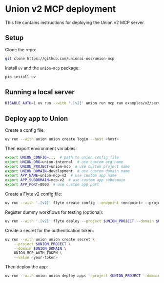 # Union v2 MCP deployment

This file contains instructions for deploying the Union v2 MCP server.

## Setup

Clone the repo:

```bash
git clone https://github.com/unionai-oss/union-mcp
```

Install `uv` and the `union-mcp` package:

```bash
pip install uv
```

## Running a local server

```bash
DISABLE_AUTH=1 uv run --with '.[v2]' union run mcp run examples/v2/server.py --transport sse
```

## Deploy app to Union

Create a config file:

```bash
uv run --with union union create login --host <host>
```

Then export environment variables:

```bash
export UNION_CONFIG=...  # path to union config file
export UNION_ORG=union-internal  # use custom org name
export UNION_PROJECT=union-mcp  # use custom project name
export UNION_DOMAIN=development  # use custom domain name
export APP_NAME=union-mcp-v2  # use custom app name
export APP_SUBDOMAIN=mcp-v2  # use custom app subdomain
export APP_PORT=8000  # use custom app port
```

Create a Flyte v2 config file:

```bash
uv run --with '.[v2]' flyte create config --endpoint <endpoint> --project $UNION_PROJECT --domain $UNION_DOMAIN
```

Register dummy workflows for testing (optional):

```bash
uv run --with '.[v2]' flyte deploy --project $UNION_PROJECT --domain $UNION_DOMAIN examples/v2/workflows.py env
```

Create a secret for the authentication token:

```bash
uv run --with union union create secret \
    --project $UNION_PROJECT \
    --domain $UNION_DOMAIN \
    UNION_MCP_AUTH_TOKEN \
    --value <your-token>
```

Then deploy the app:

```bash
uv run --with union union deploy apps --project $UNION_PROJECT --domain $UNION_DOMAIN app_v2.py $APP_NAME
```
